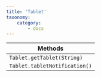 ```yaml
---
title: 'Tablet'
taxonomy:
    category:
        - docs
---
```


| Methods                     |
| --------------------------- |
| `Tablet.getTablet(String)`   |
| `Tablet.tabletNotification()` |